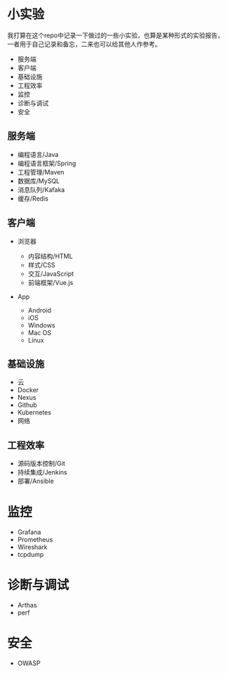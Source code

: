 # 小实验

我打算在这个repo中记录一下做过的一些小实验，也算是某种形式的实验报告，一者用于自己记录和备忘，二来也可以给其他人作参考。

- 服务端
- 客户端
- 基础设施
- 工程效率
- 监控
- 诊断与调试
- 安全

## 服务端

- 编程语言/Java
- 编程语言框架/Spring
- 工程管理/Maven
- 数据库/MySQL
- 消息队列/Kafaka
- 缓存/Redis

## 客户端

- 浏览器

    - 内容结构/HTML
    - 样式/CSS
    - 交互/JavaScript
    - 前端框架/Vue.js

- App

    - Android
    - iOS
    - Windows
    - Mac OS
    - Linux

## 基础设施

- 云
- Docker
- Nexus
- Github
- Kubernetes
- 网络

## 工程效率

- 源码版本控制/Git
- 持续集成/Jenkins
- 部署/Ansible


# 监控

- Grafana
- Prometheus
- Wireshark
- tcpdump

# 诊断与调试

- Arthas
- perf

# 安全

- OWASP
